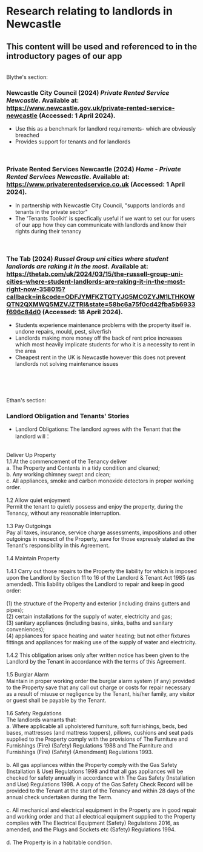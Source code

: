 # Research relating to landlords in Newcastle
 ## This content will be used and referenced to in the introductory pages of our app
 <br>
Blythe's section:
<br>

 ### Newcastle City Council (2024) *Private Rented Service Newcastle*. Available at: https://www.newcastle.gov.uk/private-rented-service-newcastle (Accessed: 1 April 2024).
- Use this as a benchmark for landlord requirements- which are obviously breached
- Provides support for tenants and for landlords
<br>

### Private Rented Services Newcastle (2024) *Home - Private Rented Services Newcastle*. Available at: https://www.privaterentedservice.co.uk (Accessed: 1 April 2024).
- In partnership with Newcastle City Council, "supports landlords and tenants in the private sector"
- The 'Tenants Toolkit' is specfically useful if we want to set our for users of our app how they can communicate with landlords and know their rights during their tenancy
<br>

### The Tab (2024) *Russel Group uni cities where student landlords are raking it in the most.* Available at: https://thetab.com/uk/2024/03/15/the-russell-group-uni-cities-where-student-landlords-are-raking-it-in-the-most-right-now-358015?callback=in&code=ODFJYMFKZTQTYJG5MC0ZYJM1LTHKOWQTN2QXMWQ5MZVJZTRI&state=58bc6a75f0cd42fba5b6933f696c84d0 (Accessed: 18 April 2024).
- Students experience maintenance problems with the property itself ie. undone repairs, mould, pest, silverfish
- Landlords making more money off the back of rent price increases which most heavily implicate students for who it is a necessity to rent in the area
- Cheapest rent in the UK is Newcastle however this does not prevent landlords not solving maintenance issues
<br>

<br>

<br>

Ethan's section:
<br>

### Landlord Obligation and Tenants' Stories
- Landlord Obligations: The landlord agrees with the Tenant that the landlord will：
<br>
Deliver Up Property
<br>
1.1 At the commencement of the Tenancy deliver
<br>
a. The Property and Contents in a tidy condition and cleaned;
<br>
b. Any working chimney swept and clean;
<br>
c. All appliances, smoke and carbon monoxide detectors in proper working order.
<br>
<br>
1.2 Allow quiet enjoyment
<br>
Permit the tenant to quietly possess and enjoy the property, during the Tenancy, without any reasonable interruption.
<br>
<br>
1.3 Pay Outgoings
<br>
Pay all taxes, insurance, service charge assessments, impositions and other outgoings in respect of the Property, save for those expressly stated as the Tenant's responsibility in this Agreement.
<br>
<br>
1.4  Maintain Property
  <br>
  <br>
  1.4.1 Carry out those repairs to the Property the liability for which is imposed upon the Landlord by Section 11 to 16 of the Landlord & Tenant Act 1985 (as amended). This liability obliges the Landlord to repair and keep in good order:
  <br>
  <br>
  (1) the structure of the Property and exterior (including drains gutters and pipes);
  <br>
  (2) certain installations for the supply of water, electricity and gas;
  <br>
  (3) sanitary appliances (including basins, sinks, baths and sanitary conveniences); 
  <br>
  (4) appliances for space heating and water heating; but not other fixtures fittings and appliances for making use of the supply of water and electricity.
  <br>
  <br>
  1.4.2 This obligation arises only after written notice has been given to the Landlord by the Tenant in accordance with the terms of this Agreement.
  <br>
  <br>
1.5 Burglar Alarm 
<br>
Maintain in proper working order the burglar alarm system (if any) provided to the Property save that any call out charge or costs for repair necessary as a result of misuse or negligence by the Tenant, his/her family, any visitor or guest shall be payable by the Tenant.
<br>
<br>
1.6 Safety Regulations
<br>
The landlords warrants that:
<br>
a. Where applicable all upholstered furniture, soft furnishings, beds, bed bases, mattresses (and mattress toppers), pillows, cushions and seat pads supplied to the Property comply with the provisions of The Furniture and Furnishings (Fire) (Safety) Regulations 1988 and The Furniture and Furnishings (Fire) (Safety) (Amendment) Regulations 1993.
<br>
<br>
b. All gas appliances within the Property comply with the Gas Safety (Installation & Use) Regulations 1998 and that all gas appliances will be checked for safety annually in accordance with The Gas Safety (Installation and Use) Regulations 1998. A copy of the Gas Safety Check Record will be provided to the Tenant at the start of the Tenancy and within 28 days of the annual check undertaken during the Term.
<br>
<br>
c. All mechanical and electrical equipment in the Property are in good repair and working order and that all electrical equipment supplied to the Property complies with The Electrical Equipment (Safety) Regulations 2016, as amended, and the Plugs and Sockets etc (Safety) Regulations 1994.<br>
<br>
d. The Property is in a habitable condition.
<br>
<br>

  
